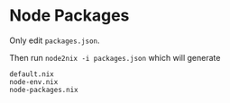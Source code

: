 # Node Packages

Only edit `packages.json`.

Then run `node2nix -i packages.json` which will generate

    default.nix
    node-env.nix
    node-packages.nix
